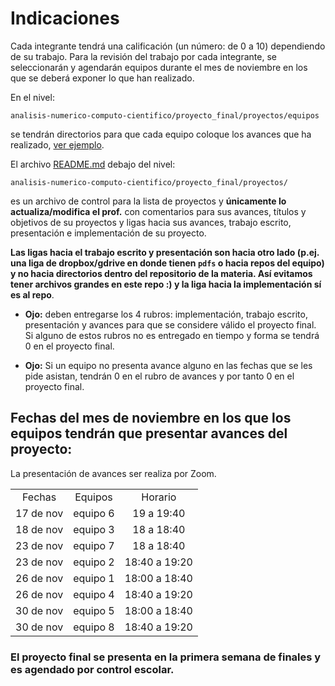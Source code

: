 # Indicaciones

Cada integrante tendrá una calificación (un número: de 0 a 10) dependiendo de su trabajo. Para la revisión del trabajo por cada integrante, se seleccionarán y agendarán equipos durante el mes de noviembre en los que se deberá exponer lo que han realizado.

En el nivel:  

`analisis-numerico-computo-cientifico/proyecto_final/proyectos/equipos`

se tendrán directorios para que cada equipo coloque los avances que ha realizado, [ver ejemplo](../proyectos/equipos/equipo_ejemplo).


El archivo [README.md](../proyectos) debajo del nivel:

 `analisis-numerico-computo-cientifico/proyecto_final/proyectos/
` 

es un archivo de control para la lista de proyectos y **únicamente lo actualiza/modifica el prof.** con comentarios para sus avances, títulos y objetivos de su proyectos y ligas hacia sus avances, trabajo escrito, presentación e implementación de su proyecto.

**Las ligas hacia el trabajo escrito y presentación son hacia otro lado (p.ej. una liga de dropbox/gdrive en donde tienen `pdfs` o hacia repos del equipo) y no hacia directorios dentro del repositorio de la materia. Así evitamos tener archivos grandes en este repo :) y la liga hacia la implementación sí es al repo**.

* **Ojo:** deben entregarse los 4 rubros: implementación, trabajo escrito, presentación y avances para que se considere válido el proyecto final. Si alguno de estos rubros no es entregado en tiempo y forma se tendrá 0 en el proyecto final.

* **Ojo:** Si un equipo no presenta avance alguno en las fechas que se les pide asistan, tendrán 0 en el rubro de avances y por tanto 0 en el proyecto final. 

 ## Fechas del mes de noviembre en los que los equipos tendrán que presentar avances del proyecto:

La presentación de avances ser realiza por Zoom. 

||||
|:---:|:---:|:---:|
|Fechas|Equipos|Horario|
|17 de nov|equipo 6|19 a 19:40|
|18 de nov|equipo 3|18 a 18:40|
|23 de nov|equipo 7|18 a 18:40|
|23 de nov|equipo 2|18:40 a 19:20|
|26 de nov|equipo 1|18:00 a 18:40|
|26 de nov|equipo 4|18:40 a 19:20|
|30 de nov|equipo 5|18:00 a 18:40|
|30 de nov|equipo 8|18:40 a 19:20|

### El proyecto final se presenta en la primera semana de finales y es agendado por control escolar.